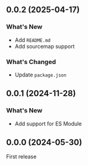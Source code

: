 ## 0.0.2 (2025-04-17)

### What's New

- Add `README.md`
- Add sourcemap support

### What's Changed

- Update `package.json`

## 0.0.1 (2024-11-28)

### What's New

- Add support for ES Module
 
## 0.0.0 (2024-05-30)

First release
